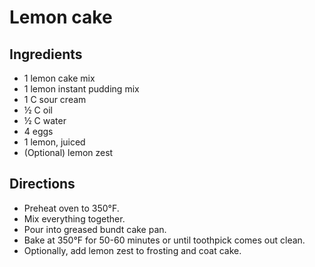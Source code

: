 # Lemon cake

## Ingredients
- 1 lemon cake mix
- 1 lemon instant pudding mix
- 1 C sour cream
- &frac12; C oil
- &frac12; C water
- 4 eggs
- 1 lemon, juiced
- (Optional) lemon zest

## Directions
- Preheat oven to 350&deg;F.
- Mix everything together.
- Pour into greased bundt cake pan.
- Bake at 350&deg;F for 50-60 minutes or until toothpick comes out clean.
- Optionally, add lemon zest to frosting and coat cake.
